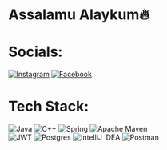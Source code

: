 # Assalamu Alaykum🔥

# Socials:
[![Instagram](https://img.shields.io/badge/Instagram-%23E4405F.svg?logo=Instagram&logoColor=white)](https://instagram.com/lazizbek.rj)   [![Facebook](https://img.shields.io/badge/Facebook-%231877F2.svg?logo=Facebook&logoColor=white)](https://www.facebook.com/laziz.rustamov.75)

# Tech Stack:
![Java](https://img.shields.io/badge/java-%23ED8B00.svg?logo=java&logoColor=white)     ![C++](https://img.shields.io/badge/c++-%2300599C.svg?logo=c%2B%2B&logoColor=white)     ![Spring](https://img.shields.io/badge/spring-%236DB33F.svg?logo=spring&logoColor=white)     ![Apache Maven](https://img.shields.io/badge/Apache%20Maven-C71A36?logo=Apache%20Maven&logoColor=white)   
![JWT](https://img.shields.io/badge/JWT-black?logo=JSON%20web%20tokens)    ![Postgres](https://img.shields.io/badge/postgres-%23316192.svg?logo=postgresql&logoColor=white)    ![IntelliJ IDEA](https://img.shields.io/badge/IntelliJIDEA-000000.svg?logo=intellij-idea&logoColor=white)    ![Postman](https://img.shields.io/badge/Postman-FF6C37?logo=postman&logoColor=white)
